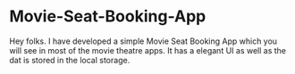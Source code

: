 # Movie-Seat-Booking-App
Hey folks. I have developed a simple Movie Seat Booking App which you will see in most of the movie theatre apps. It has a elegant UI as well as the dat is stored in the local storage.
